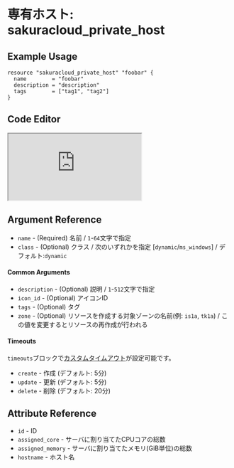 # 専有ホスト: sakuracloud_private_host

## Example Usage

```hcl
resource "sakuracloud_private_host" "foobar" {
  name        = "foobar"
  description = "description"
  tags        = ["tag1", "tag2"]
}
```

<div class="editor">

<h2>Code Editor</h2>

<iframe src="https://zouen-alpha.usacloud.jp/#resource/private_host"></iframe>

</div>


## Argument Reference

* `name` - (Required) 名前 / `1`-`64`文字で指定
* `class` - (Optional) クラス / 次のいずれかを指定 [`dynamic`/`ms_windows`] / デフォルト:`dynamic`

#### Common Arguments

* `description` - (Optional) 説明 / `1`-`512`文字で指定
* `icon_id` - (Optional) アイコンID
* `tags` - (Optional) タグ
* `zone` - (Optional) リソースを作成する対象ゾーンの名前(例: `is1a`, `tk1a`) / この値を変更するとリソースの再作成が行われる

#### Timeouts

`timeouts`ブロックで[カスタムタイムアウト](https://www.terraform.io/docs/configuration/resources.html#operation-timeouts)が設定可能です。  

* `create` - 作成 (デフォルト: 5分)
* `update` - 更新 (デフォルト: 5分)
* `delete` - 削除 (デフォルト: 20分)

## Attribute Reference

* `id` - ID
* `assigned_core` - サーバに割り当てたCPUコアの総数
* `assigned_memory` - サーバに割り当てたメモリ(GiB単位)の総数
* `hostname` - ホスト名
